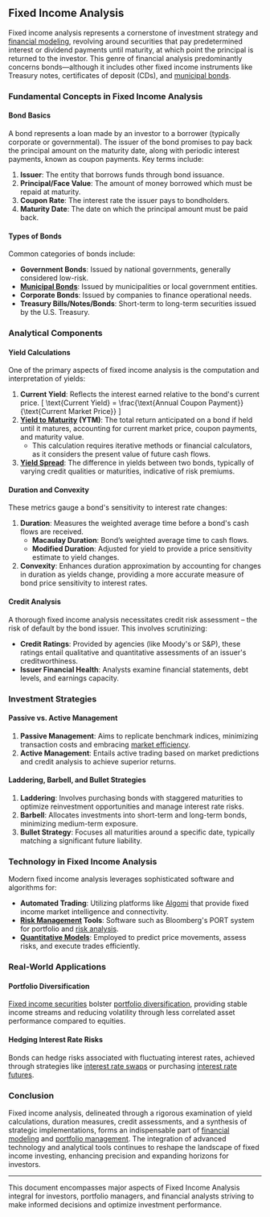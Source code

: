 ## Fixed Income Analysis

Fixed income analysis represents a cornerstone of investment strategy and [financial modeling](../f/financial_modeling.md), revolving around securities that pay predetermined interest or dividend payments until maturity, at which point the principal is returned to the investor. This genre of financial analysis predominantly concerns bonds—although it includes other fixed income instruments like Treasury notes, certificates of deposit (CDs), and [municipal bonds](../m/municipal_bonds.md).

### Fundamental Concepts in Fixed Income Analysis

#### Bond Basics

A bond represents a loan made by an investor to a borrower (typically corporate or governmental). The issuer of the bond promises to pay back the principal amount on the maturity date, along with periodic interest payments, known as coupon payments. Key terms include:

1. **Issuer**: The entity that borrows funds through bond issuance.
2. **Principal/Face Value**: The amount of money borrowed which must be repaid at maturity.
3. **Coupon Rate**: The interest rate the issuer pays to bondholders.
4. **Maturity Date**: The date on which the principal amount must be paid back.

#### Types of Bonds

Common categories of bonds include:

- **Government Bonds**: Issued by national governments, generally considered low-risk.
- **[Municipal Bonds](../m/municipal_bonds.md)**: Issued by municipalities or local government entities.
- **Corporate Bonds**: Issued by companies to finance operational needs.
- **Treasury Bills/Notes/Bonds**: Short-term to long-term securities issued by the U.S. Treasury.

### Analytical Components

#### Yield Calculations

One of the primary aspects of fixed income analysis is the computation and interpretation of yields:

1. **Current Yield**: Reflects the interest earned relative to the bond's current price.
    \[
    \text{Current Yield} = \frac{\text{Annual Coupon Payment}}{\text{Current Market Price}}
    \]
2. **[Yield to Maturity](../y/yield_to_maturity.md) (YTM)**: The total return anticipated on a bond if held until it matures, accounting for current market price, coupon payments, and maturity value.
    - This calculation requires iterative methods or financial calculators, as it considers the present value of future cash flows.
3. **[Yield Spread](../y/yield_spread.md)**: The difference in yields between two bonds, typically of varying credit qualities or maturities, indicative of risk premiums.

#### Duration and Convexity

These metrics gauge a bond's sensitivity to interest rate changes:

1. **Duration**: Measures the weighted average time before a bond's cash flows are received.
   - **Macaulay Duration**: Bond’s weighted average time to cash flows.
   - **Modified Duration**: Adjusted for yield to provide a price sensitivity estimate to yield changes.
2. **Convexity**: Enhances duration approximation by accounting for changes in duration as yields change, providing a more accurate measure of bond price sensitivity to interest rates.

#### Credit Analysis

A thorough fixed income analysis necessitates credit risk assessment – the risk of default by the bond issuer. This involves scrutinizing:

- **Credit Ratings**: Provided by agencies (like Moody's or S&P), these ratings entail qualitative and quantitative assessments of an issuer's creditworthiness.
- **Issuer Financial Health**: Analysts examine financial statements, debt levels, and earnings capacity.

### Investment Strategies

#### Passive vs. Active Management

1. **Passive Management**: Aims to replicate benchmark indices, minimizing transaction costs and embracing [market efficiency](../m/market_efficiency.md).
2. **Active Management**: Entails active trading based on market predictions and credit analysis to achieve superior returns.

#### Laddering, Barbell, and Bullet Strategies

1. **Laddering**: Involves purchasing bonds with staggered maturities to optimize reinvestment opportunities and manage interest rate risks.
2. **Barbell**: Allocates investments into short-term and long-term bonds, minimizing medium-term exposure.
3. **Bullet Strategy**: Focuses all maturities around a specific date, typically matching a significant future liability.

### Technology in Fixed Income Analysis

Modern fixed income analysis leverages sophisticated software and algorithms for:

- **Automated Trading**: Utilizing platforms like [Algomi](https://www.algomi.com/) that provide fixed income market intelligence and connectivity.
- **[Risk Management](../r/risk_management.md) Tools**: Software such as Bloomberg's PORT system for portfolio and [risk analysis](../r/risk_analysis.md).
- **[Quantitative Models](../q/quantitative_models.md)**: Employed to predict price movements, assess risks, and execute trades efficiently.

### Real-World Applications

#### Portfolio Diversification

[Fixed income securities](../f/fixed_income_securities.md) bolster [portfolio diversification](../p/portfolio_diversification.md), providing stable income streams and reducing volatility through less correlated asset performance compared to equities.

#### Hedging Interest Rate Risks

Bonds can hedge risks associated with fluctuating interest rates, achieved through strategies like [interest rate swaps](../i/interest_rate_swaps.md) or purchasing [interest rate futures](../i/interest_rate_futures.md).

### Conclusion

Fixed income analysis, delineated through a rigorous examination of yield calculations, duration measures, credit assessments, and a synthesis of strategic implementations, forms an indispensable part of [financial modeling](../f/financial_modeling.md) and [portfolio management](../p/portfolio_management.md). The integration of advanced technology and analytical tools continues to reshape the landscape of fixed income investing, enhancing precision and expanding horizons for investors.

---
This document encompasses major aspects of Fixed Income Analysis integral for investors, portfolio managers, and financial analysts striving to make informed decisions and optimize investment performance.

